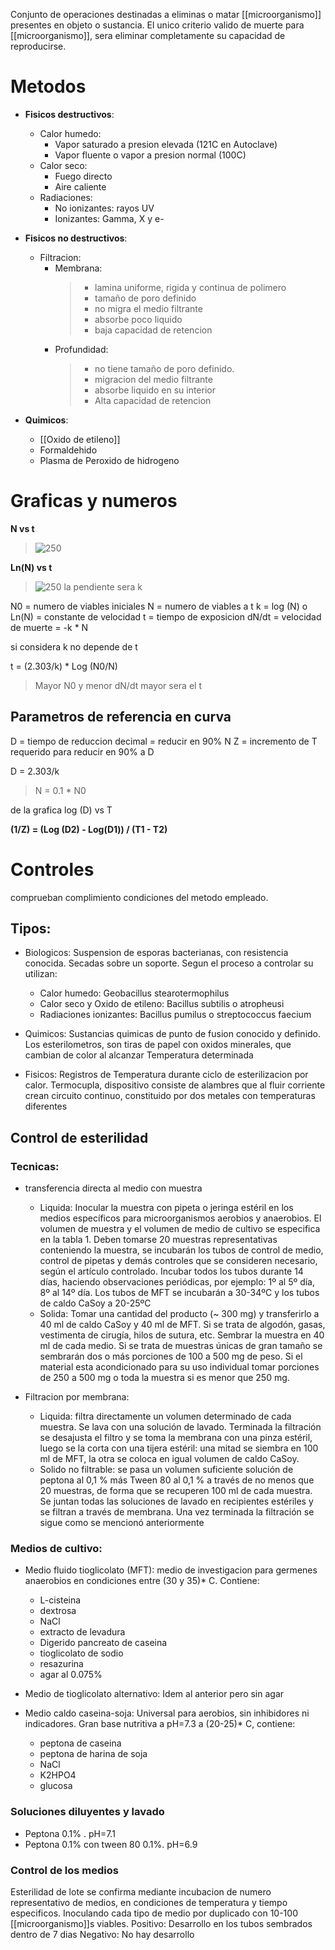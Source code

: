Conjunto de operaciones destinadas a eliminas o matar [[microorganismo]] presentes en objeto o sustancia.
El unico criterio valido de muerte para [[microorganismo]], sera eliminar completamente su capacidad de reproducirse.

# Metodos

- **Fisicos destructivos**:

    - Calor humedo:
        - Vapor saturado a presion elevada (121C en Autoclave)
        - Vapor fluente o vapor a presion normal (100C)
    - Calor seco:
        - Fuego directo
        - Aire caliente
    - Radiaciones:
        - No ionizantes: rayos UV
        - Ionizantes: Gamma, X y e-

- **Fisicos no destructivos**:

    - Filtracion:
        - Membrana:
            > -   lamina uniforme, rigida y continua de polimero
            > -   tamaño de poro definido
            > -   no migra el medio filtrante
            > -   absorbe poco liquido
            > -   baja capacidad de retencion
        - Profundidad:
            > -   no tiene tamaño de poro definido.
            > -   migracion del medio filtrante
            > -   absorbe liquido en su interior
            > -   Alta capacidad de retencion

- **Quimicos**:
    - [[Oxido de etileno]]
    - Formaldehido
    - Plasma de Peroxido de hidrogeno

# Graficas y numeros

**N vs t**

> ![250](https://i.imgur.com/A4UWoBB.png)

**Ln(N) vs t**

> ![250](https://i.imgur.com/KkOiItN.png)
> la pendiente sera k

N0 = numero de viables iniciales
N = numero de viables a t
k = log (N) o Ln(N) = constante de velocidad
t = tiempo de exposicion
dN/dt = velocidad de muerte = -k \* N

si considera k no depende de t

t = (2.303/k) \* Log (N0/N)

> Mayor N0 y menor dN/dt mayor sera el t

## Parametros de referencia en curva

D = tiempo de reduccion decimal = reducir en 90% N
Z = incremento de T requerido para reducir en 90% a D

D = 2.303/k

> N = 0.1 \* N0

de la grafica log (D) vs T

**(1/Z) = (Log (D2) - Log(D1)) / (T1 - T2)**

# Controles

comprueban complimiento condiciones del metodo empleado.

## Tipos:

- Biologicos:
    Suspension de esporas bacterianas, con resistencia conocida. Secadas sobre un soporte. Segun el proceso a controlar su utilizan:

    - Calor humedo: Geobacillus stearotermophilus
    - Calor seco y Oxido de etileno: Bacillus subtilis o atropheusi
    - Radiaciones ionizantes: Bacillus pumilus o streptococcus faecium

- Quimicos:
    Sustancias quimicas de punto de fusion conocido y definido. Los esterilometros, son tiras de papel con oxidos minerales, que cambian de color al alcanzar Temperatura determinada

- Fisicos:
    Registros de Temperatura durante ciclo de esterilizacion por calor. Termocupla, dispositivo consiste de alambres que al fluir corriente crean circuito continuo, constituido por dos metales con temperaturas diferentes

## Control de esterilidad
### Tecnicas:
- transferencia directa al medio con muestra 
  - Liquida: Inocular la muestra con pipeta o jeringa estéril en los medios específicos para microorganismos aerobios y anaerobios. El volumen de muestra y el volumen de medio de cultivo se especifica en la tabla 1. Deben tomarse 20 muestras representativas conteniendo la muestra, se incubarán los tubos de control de medio, control de pipetas y demás controles que se consideren necesario, según el artículo controlado. Incubar todos los tubos durante 14 días, haciendo observaciones periódicas, por ejemplo: 1º al 5º día, 8º al 14º día. Los tubos de MFT se incubarán a 30-34ºC y los tubos de caldo CaSoy a 20-25ºC
  - Solida: Tomar una cantidad del producto (~ 300 mg) y transferirlo a 40 ml de caldo CaSoy y 40 ml de MFT. Si se trata de algodón, gasas, vestimenta de cirugía, hilos de sutura, etc. Sembrar la muestra en 40 ml de cada medio. Si se trata de muestras únicas de gran tamaño se sembrarán dos o más porciones de 100 a 500 mg de peso. Si el material esta acondicionado para su uso individual tomar porciones de 250 a 500 mg o toda la muestra si es menor que 250 mg.

- Filtracion por membrana: 
  - Liquida: filtra directamente un volumen determinado de cada muestra. Se lava con una solución de lavado. Terminada la filtración se desajusta el filtro y se toma la membrana con una pinza estéril, luego se la corta con una tijera estéril: una mitad se siembra en 100 ml de MFT, la otra se coloca en igual volumen de caldo CaSoy.
  - Solido no filtrable: se pasa un volumen suficiente solución de peptona al 0,1 % más Tween 80 al 0,1 % a través de no menos que 20 muestras, de forma que se recuperen 100 ml de cada muestra. Se juntan todas las soluciones de lavado en recipientes estériles y se filtran a través de membrana. Una vez terminada la filtración se sigue como se mencionó anteriormente
### Medios de cultivo:

- Medio fluido tioglicolato (MFT): medio de investigacion para germenes anaerobios en condiciones entre (30 y 35)\* C. Contiene:

    - L-cisteina
    - dextrosa
    - NaCl
    - extracto de levadura
    - Digerido pancreato de caseina
    - tioglicolato de sodio
    - resazurina
    - agar al 0.075%

- Medio de tioglicolato alternativo: Idem al anterior pero sin agar

- Medio caldo caseina-soja: Universal para aerobios, sin inhibidores ni indicadores. Gran base nutritiva a pH=7.3 a (20-25)\* C, contiene:
    - peptona de caseina
    - peptona de harina de soja
    - NaCl
    - K2HPO4
    - glucosa

### Soluciones diluyentes y lavado

- Peptona 0.1% . pH=7.1
- Peptona 0.1% con tween 80 0.1%. pH=6.9

### Control de los medios

Esterilidad de lote se confirma mediante incubacion de numero representativo de medios, en condiciones de temperatura y tiempo especificos.
 Inoculando cada tipo de medio por duplicado con 10-100 [[microorganismo]]s viables.
 Positivo: Desarrollo en los tubos sembrados dentro de 7 dias
 Negativo: No hay desarrollo
 
